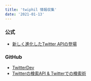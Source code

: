 ```yaml
---
title: 'twiphil 情報収集'
date: '2021-01-13'
---
```


### 公式
- <a href="https://blog.twitter.com/developer/ja_jp/topics/tools/2020/NewTwitterAPI.html">新しく進化したTwitter APIの登場</a>
### GitHub
- <a href="https://github.com/twitterdev">TwitterDev</a>
- <a href="https://gist.github.com/cucmberium/e687e88565b6a9ca7039">Twitterの検索API & Twitterでの検索術</a>
